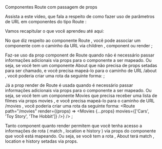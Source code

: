 Componentes Route com passagem de props

Assista a este vídeo, que fala a respeito de como fazer uso de parâmetros de URL em componentes do tipo Route :

Vamos recapitular o que você aprendeu até aqui:

No que diz respeito ao componente Route , você pode associar um componente com o caminho da URL via children , component ou render ;

Faz-se uso da prop component de Route quando não é necessário passar informações adicionais via props para o componente a ser mapeado. Ou seja, se você tem um componente About que não precisa de props setadas para ser chamado, e você precisa mapeá-lo para o caminho de URL /about , você poderia criar uma rota da seguinte forma: <Route path="/about" component={About} /> ;

Já a prop render de Route é usada quando é necessário passar informações adicionais via props para o componente a ser mapeado. Ou seja, se você tem um componente Movies que precisa receber uma lista de filmes via props movies , e você precisa mapeá-lo para o caminho de URL /movies , você poderia criar uma rota da seguinte forma: <Route path="/movies" render={(props) => <Movies {...props} movies={['Cars', 'Toy Story', 'The Hobbit']} />} /> ;

Tanto component quanto render permitem que você tenha acesso a informações de rota ( match , location e history ) via props do componente que você está mapeando. Ou seja, se você tem a rota <Route path="/about" component={About} /> , About terá match , location e history setadas via props.
